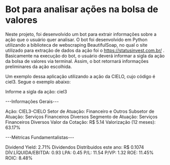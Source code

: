 # Bot para analisar ações na bolsa de valores
Neste projeto, foi desenvolvido um bot para extrair informações sobre a ação que o usuário quer analisar. O bot foi desenvolvido em Python utilizando a biblioteca de webscraping BeautifulSoap, no qual o site utilizado para extração de dados da ação foi o https://statusinvest.com.br/ . Basicamente na execução do bot, o usuário deverá informar a sigla da ação da bolsa de valores via terminal. Assim, o bot retornará informações preliminares da ação escolhida.

Um exemplo dessa aplicação utilizando a ação da CIELO, cujo código é ciel3. Segue o exemplo abaixo:

Informe a sigla da ação:
ciel3


---Informações Gerais---


Ação: CIEL3-CIELO
Setor de Atuação: Financeiro e Outros
Subsetor de Atuação: Serviços Financeiros Diversos
Segmento de Atuação: Serviços Financeiros Diversos
Valor da Cotação: R$ 5.14
Valorização (12 meses): 63.17%


---Métricas Fundamentalistas---


Dividend Yield: 2.71%
Dividendos Distribuidos este ano: R$ 0.1074
DÍV.LÍQUIDA/EBITDA: 0.93
LPA: 0.45
P/L: 11.54
P/VP: 1.32
ROE: 11.45%
ROIC: 8.48%
